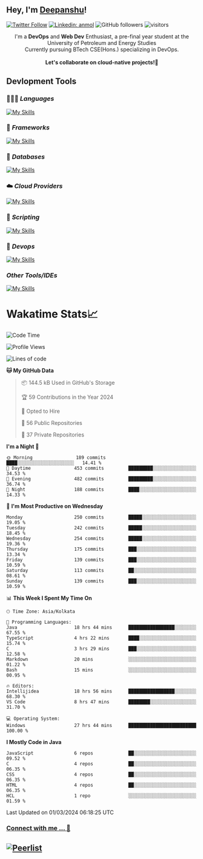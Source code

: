 ## Hey, I'm [Deepanshu](https://bio.link/deepanshgk)!

[![Twitter Follow](https://img.shields.io/twitter/follow/deepanshuurawat?label=Follow)](https://twitter.com/intent/follow?screen_name=deepanshuurawat)
[![Linkedin: anmol](https://img.shields.io/badge/-deepanshu-blue?style=flat-square&logo=Linkedin&logoColor=white&link=https://www.linkedin.com/in/deepanshu-rawat6/)](https://www.linkedin.com/in/deepanshu-rawat6/)
![GitHub followers](https://img.shields.io/github/followers/deepanshu-rawat6?label=Follow&style=social)
![visitors](https://visitor-badge.laobi.icu/badge?page_id=deepanshu-rawat6.deepanshu-rawat6)


<div align="center">
I'm a <b>DevOps</b> and <b>Web Dev</b> Enthusiast, a pre-final year student at the University of Petroleum and Energy Studies <br> Currently pursuing BTech CSE(Hons.) specializing in DevOps.
</div>

<br>

<div align="center">
 <b>Let's collaborate on cloud-native projects!🚀</b>
</div>

## **Devlopment Tools**

### 🧑🏻‍💻 *Languages*
[![My Skills](https://skillicons.dev/icons?i=go,java,py,js,ts,html,css&theme=dark)](https://skillicons.dev)

### 🔎 *Frameworks*
[![My Skills](https://skillicons.dev/icons?i=nodejs,express&theme=dark)](https://skillicons.dev)

### 🛅 *Databases*
[![My Skills](https://skillicons.dev/icons?i=mysql,mongodb,postgres,prisma&theme=dark)](https://skillicons.dev)

### ☁️ *Cloud Providers*
[![My Skills](https://skillicons.dev/icons?i=aws,netlify&theme=dark)](https://skillicons.dev)

### 📜 *Scripting*
[![My Skills](https://skillicons.dev/icons?i=bash&theme=dark)](https://skillicons.dev)

### 👀 *Devops*
[![My Skills](https://skillicons.dev/icons?i=docker,kubernetes,githubactions,jenkins,grafana,prometheus&theme=dark)](https://skillicons.dev)

### *Other Tools/IDEs*
[![My Skills](https://skillicons.dev/icons?i=git,github,vscode,idea,maven&theme=dark)](https://skillicons.dev)

# Wakatime Stats📈

<!--START_SECTION:waka-->
![Code Time](http://img.shields.io/badge/Code%20Time-210%20hrs%2046%20mins-blue)

![Profile Views](http://img.shields.io/badge/Profile%20Views-0-blue)

![Lines of code](https://img.shields.io/badge/From%20Hello%20World%20I%27ve%20Written-597.6%20thousand%20lines%20of%20code-blue)

**🐱 My GitHub Data** 

> 📦 144.5 kB Used in GitHub's Storage 
 > 
> 🏆 59 Contributions in the Year 2024
 > 
> 💼 Opted to Hire
 > 
> 📜 56 Public Repositories 
 > 
> 🔑 37 Private Repositories 
 > 
**I'm a Night 🦉** 

```text
🌞 Morning                189 commits         ████░░░░░░░░░░░░░░░░░░░░░   14.41 % 
🌆 Daytime                453 commits         █████████░░░░░░░░░░░░░░░░   34.53 % 
🌃 Evening                482 commits         █████████░░░░░░░░░░░░░░░░   36.74 % 
🌙 Night                  188 commits         ████░░░░░░░░░░░░░░░░░░░░░   14.33 % 
```
📅 **I'm Most Productive on Wednesday** 

```text
Monday                   250 commits         █████░░░░░░░░░░░░░░░░░░░░   19.05 % 
Tuesday                  242 commits         █████░░░░░░░░░░░░░░░░░░░░   18.45 % 
Wednesday                254 commits         █████░░░░░░░░░░░░░░░░░░░░   19.36 % 
Thursday                 175 commits         ███░░░░░░░░░░░░░░░░░░░░░░   13.34 % 
Friday                   139 commits         ███░░░░░░░░░░░░░░░░░░░░░░   10.59 % 
Saturday                 113 commits         ██░░░░░░░░░░░░░░░░░░░░░░░   08.61 % 
Sunday                   139 commits         ███░░░░░░░░░░░░░░░░░░░░░░   10.59 % 
```


📊 **This Week I Spent My Time On** 

```text
🕑︎ Time Zone: Asia/Kolkata

💬 Programming Languages: 
Java                     18 hrs 44 mins      █████████████████░░░░░░░░   67.55 % 
TypeScript               4 hrs 22 mins       ████░░░░░░░░░░░░░░░░░░░░░   15.74 % 
C                        3 hrs 29 mins       ███░░░░░░░░░░░░░░░░░░░░░░   12.58 % 
Markdown                 20 mins             ░░░░░░░░░░░░░░░░░░░░░░░░░   01.22 % 
Bash                     15 mins             ░░░░░░░░░░░░░░░░░░░░░░░░░   00.95 % 

🔥 Editors: 
Intellijidea             18 hrs 56 mins      █████████████████░░░░░░░░   68.30 % 
VS Code                  8 hrs 47 mins       ████████░░░░░░░░░░░░░░░░░   31.70 % 

💻 Operating System: 
Windows                  27 hrs 44 mins      █████████████████████████   100.00 % 
```

**I Mostly Code in Java** 

```text
JavaScript               6 repos             ██░░░░░░░░░░░░░░░░░░░░░░░   09.52 % 
C                        4 repos             ██░░░░░░░░░░░░░░░░░░░░░░░   06.35 % 
CSS                      4 repos             ██░░░░░░░░░░░░░░░░░░░░░░░   06.35 % 
HTML                     4 repos             ██░░░░░░░░░░░░░░░░░░░░░░░   06.35 % 
HCL                      1 repo              ░░░░░░░░░░░░░░░░░░░░░░░░░   01.59 % 
```




 Last Updated on 01/03/2024 06:18:25 UTC
<!--END_SECTION:waka-->



### [Connect with me ... 💬](https://bio.link/deepanshgk) 
[![Peerlist](https://github-readme-badge.peerlist.io/api/deepanshurawat6?style=social)](https://peerlist.io/deepanshurawat6) 
---

<!--- 
![Snake animation](https://github.com/deepanshu-rawat6/deepanshu-rawat6/blob/output/github-contribution-grid-snake.svg)
---
--->

<!--- 
[![@deepanshurawat6's Holopin board](https://holopin.io/api/user/board?user=deepanshurawat6)](https://holopin.io/@deepanshurawat6)
---
--->
